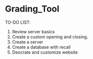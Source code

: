 # Grading_Tool

TO-DO LIST:

1. Review server basics
2. Create a custom opening and closing.
3. Create a server
4. Create a database with recall
5. Deocrate and customize website

